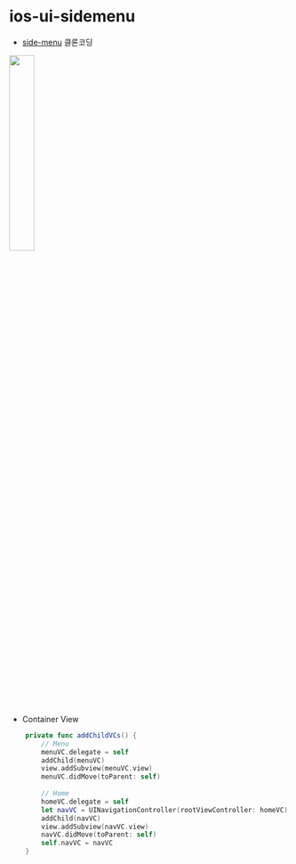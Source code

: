 # ios-ui-sidemenu
- [side-menu](https://www.youtube.com/watch?v=1hzPFAYcuUI&t=1406s) 클론코딩 
<img src="https://user-images.githubusercontent.com/26668309/168417549-ecd1a808-c551-4ed9-8823-05f34c66cf81.gif" width = 30%>

- Container View 
```Swift 
    private func addChildVCs() {
        // Menu
        menuVC.delegate = self
        addChild(menuVC)
        view.addSubview(menuVC.view)
        menuVC.didMove(toParent: self)
        
        // Home
        homeVC.delegate = self
        let navVC = UINavigationController(rootViewController: homeVC)
        addChild(navVC)
        view.addSubview(navVC.view)
        navVC.didMove(toParent: self)
        self.navVC = navVC
    }

``` 
